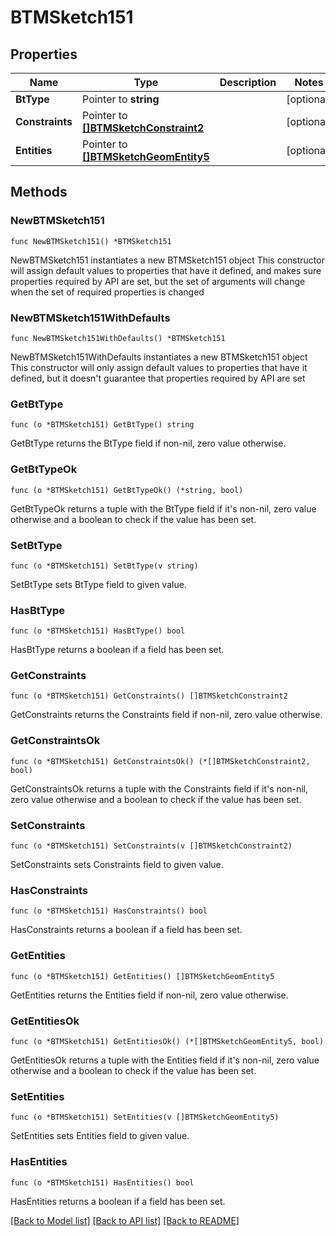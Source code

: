 # BTMSketch151

## Properties

Name | Type | Description | Notes
------------ | ------------- | ------------- | -------------
**BtType** | Pointer to **string** |  | [optional] 
**Constraints** | Pointer to [**[]BTMSketchConstraint2**](BTMSketchConstraint2.md) |  | [optional] 
**Entities** | Pointer to [**[]BTMSketchGeomEntity5**](BTMSketchGeomEntity5.md) |  | [optional] 

## Methods

### NewBTMSketch151

`func NewBTMSketch151() *BTMSketch151`

NewBTMSketch151 instantiates a new BTMSketch151 object
This constructor will assign default values to properties that have it defined,
and makes sure properties required by API are set, but the set of arguments
will change when the set of required properties is changed

### NewBTMSketch151WithDefaults

`func NewBTMSketch151WithDefaults() *BTMSketch151`

NewBTMSketch151WithDefaults instantiates a new BTMSketch151 object
This constructor will only assign default values to properties that have it defined,
but it doesn't guarantee that properties required by API are set

### GetBtType

`func (o *BTMSketch151) GetBtType() string`

GetBtType returns the BtType field if non-nil, zero value otherwise.

### GetBtTypeOk

`func (o *BTMSketch151) GetBtTypeOk() (*string, bool)`

GetBtTypeOk returns a tuple with the BtType field if it's non-nil, zero value otherwise
and a boolean to check if the value has been set.

### SetBtType

`func (o *BTMSketch151) SetBtType(v string)`

SetBtType sets BtType field to given value.

### HasBtType

`func (o *BTMSketch151) HasBtType() bool`

HasBtType returns a boolean if a field has been set.

### GetConstraints

`func (o *BTMSketch151) GetConstraints() []BTMSketchConstraint2`

GetConstraints returns the Constraints field if non-nil, zero value otherwise.

### GetConstraintsOk

`func (o *BTMSketch151) GetConstraintsOk() (*[]BTMSketchConstraint2, bool)`

GetConstraintsOk returns a tuple with the Constraints field if it's non-nil, zero value otherwise
and a boolean to check if the value has been set.

### SetConstraints

`func (o *BTMSketch151) SetConstraints(v []BTMSketchConstraint2)`

SetConstraints sets Constraints field to given value.

### HasConstraints

`func (o *BTMSketch151) HasConstraints() bool`

HasConstraints returns a boolean if a field has been set.

### GetEntities

`func (o *BTMSketch151) GetEntities() []BTMSketchGeomEntity5`

GetEntities returns the Entities field if non-nil, zero value otherwise.

### GetEntitiesOk

`func (o *BTMSketch151) GetEntitiesOk() (*[]BTMSketchGeomEntity5, bool)`

GetEntitiesOk returns a tuple with the Entities field if it's non-nil, zero value otherwise
and a boolean to check if the value has been set.

### SetEntities

`func (o *BTMSketch151) SetEntities(v []BTMSketchGeomEntity5)`

SetEntities sets Entities field to given value.

### HasEntities

`func (o *BTMSketch151) HasEntities() bool`

HasEntities returns a boolean if a field has been set.


[[Back to Model list]](../README.md#documentation-for-models) [[Back to API list]](../README.md#documentation-for-api-endpoints) [[Back to README]](../README.md)


